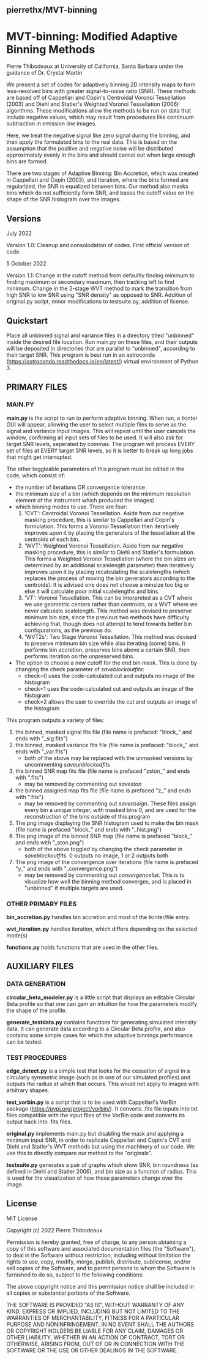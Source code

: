 ## pierrethx/MVT-binning
# MVT-binning: Modified Adaptive Binning Methods
Pierre Thibodeaux at University of California, Santa Barbara
under the guidance of Dr. Crystal Martin

We present a set of codes for adaptively binning 2D intensity maps to form less-resolved bins with greater signal-to-noise ratio (SNR). These methods are based off of Cappellari and Copin's Centroidal Voronoi Tessellation (2003) and Diehl and Statler's Weighted Voronoi Tessellation (2006) algorithms. These modifications allow the methods to be run on data that include negative values, which may result from procedures like continuum subtraction in emission line images.

Here, we treat the negative signal like zero signal during the binning, and then apply the formulated bins to the real data. This is based on the assumption that the positive and negative noise will be distributed approximately evenly in the bins and should cancel out when large enough bins are formed.

There are two stages of Adaptive Binning: Bin Accretion, which was created in Cappellari and Copin (2003), and Iteration, where the bins formed are regularized, the SNR is equalized between bins. Our method also masks bins which do not sufficiently form SNR, and bases the cutoff value on the shape of the SNR histogram over the images.

## Versions
July 2022

Version 1.0: Cleanup and consolodation of codes. First official version of code. 

5 October 2022

Version 1.1: Change in the cutoff method from defaultly finding minimum to finding maximum or secondary maximum, then tracking left to find minimum. Change in the 2-stage WVT method to mark the transition from high SNR to low SNR using "SNR density" as opposed to SNR. Addition of original.py script, minor modifications to testsuite.py, addition of license.

## Quickstart
Place all unbinned signal and variance files in a directory titled "unbinned" inside the desired file location. Run main.py on these files, and their outputs will be deposited in directories that are parallel to "unbinned", according to their target SNR. This program is best run in an astroconda (https://astroconda.readthedocs.io/en/latest/) virtual environment of Python 3.


## PRIMARY FILES

### MAIN.PY
**main.py** is the script to run to perform adaptive binning. When run, a tkinter GUI will appear, allowing the user to select multiple files to serve as the signal and variance input images. This will repeat until the user cancels the window, confirming all input sets of files to be used. It will also ask for target SNR levels, seperated by commas. The program will process EVERY set of files at EVERY target SNR levels, so it is better to break up long jobs that might get interrupted.

The other toggleable parameters of this program must be edited in the code, which consist of:
- the number of iterations OR convergence tolerance
- the minimum size of a bin (which depends on the minimum resolution element of the instrument which produced the images)
- which binning modes to use. There are four:
    1. 'CVT': Centroidal Voronoi Tessellation. Aside from our negative masking procedure, this is similar to Cappellari and Copin's formulation. This forms a Voronoi Tessellation then iteratively improves upon it by placing the generators of the tessellation at the centroids of each bin.
    2. 'WVT': Weighted Voronoi Tessellation. Aside from our negative masking procedure, this is similar to Diehl and Statler's formulation. This forms a Weighted Voronoi Tessellation (where the bin sizes are determined by an additional scalelength parameter) then iteratively improves upon it by placing recalculating the scalelengths (which replaces the process of moving the bin generators according to the centroids). It is advised one does not choose a minsize too big or else it will calculate poor initial scalelengths and bins.
    3. 'VT': Voronoi Tessellation. This can be interpreted as a CVT where we use geometric centers rather than centroids, or a WVT where we never calculate scalelength. This method was devised to preserve minimum bin size, since the previous two methods have difficulty achieving that, though does not attempt to tend towards better bin configurations, as the previous do. 
    4. 'WVT2s': Two Stage Voronoi Tessellation. This method was devised to preserve minimum bin size while also iterating (some) bins. It performs bin accretion, preserves bins above a certain SNR, then performs iteration on the unpreserved bins.
- The option to choose a new cutoff for the end bin mask. This is done by changing the check parameter of *saveblockoutfits*:
    - check=0 uses the code-calculated cut and outputs no image of the histogram
    - check=1 uses the code-calculated cut and outputs an image of the histogram
    - check=2 allows the user to override the cut and outputs an image of the histogram

This program outputs a variety of files:
1. the binned, masked signal fits file (file name is prefaced: "block_" and ends with "_sig.fits")
2. the binned, masked variance fits file (file name is prefaced: "block_" and ends with "_var.fits")
    - both of the above may be replaced with the unmasked versions by uncommenting *saveunblockedfits*
3. the binned SNR map fits file (file name is prefaced "zston_" and ends with ".fits")
    - may be removed by commenting out *saveston*
4. the binned assigned map fits file (file name is prefaced "z_" and ends with ".fits")
    - may be removed by commenting out *saveassign*. These files assign every bin a unique integer, with masked bins 0, and are used for the reconstruction of the bins outside of this program
5. The png image displaying the SNR histogram used to make the bin mask (file name is prefaced "block_" and ends with "_hist.png")
6. The png image of the binned SNR map (file name is prefaced "block_" and ends with "_ston.png")
    - both of the above toggled by changing the check parameter in *saveblockoutfits*. 0 outputs no image, 1 or 2 outputs both
7. The png image of the convergence over iterations (file name is prefaced "y_" and ends with "_convergence.png")
    - may be removed by commenting out *convergencelist*. This is to visualize how well the binning method converges, and is placed in "unbinned" if multiple targets are used.

### OTHER PRIMARY FILES
**bin_accretion.py** handles bin accretion and most of the tkinter/file entry.

**wvt_iteration.py** handles iteration, which differs depending on the selected mode(s)

**functions.py** holds functions that are used in the other files.

## AUXILIARY FILES
### DATA GENERATION
**circular_beta_modeler.py** is a little script that displays an editable Circular Beta profile so that one can gain an intuition for how the parameters modify the shape of the profile.

**generate_testdata.py** contains functions for generating simulated intensity data. It can generate data according to a Circular Beta profile, and also contains some simple cases for which the adaptive binnings performance can be tested.

### TEST PROCEDURES
**edge_detect.py** is a simple test that looks for the cessation of signal in a circularly symmetric image (such as in one of our simulated profiles) and outputs the radius at which that occurs. This would not apply to images with arbitrary shapes.

**test_vorbin.py** is a script that is to be used with Cappellari's VorBin package (https://pypi.org/project/vorbin/). It converts .fits file inputs into txt files compatible with the input files of the VorBin code and converts its output back into .fits files.

**original.py** implements main.py but disabling the mask and applying a minimum input SNR, in order to replicate Cappellari and Copin's CVT and Diehl and Statler's WVT methods but using the machinery of our code. We use this to directly compare our method to the "originals".

**testsuite.py** generates a pair of graphs which show SNR, bin roundness (as defined in Diehl and Statler 2006), and bin size as a function of radius. This is used for the visualization of how these parameters change over the image.

## License

MIT License

Copyright (c) 2022 Pierre Thibodeaux

Permission is hereby granted, free of charge, to any person obtaining a copy
of this software and associated documentation files (the "Software"), to deal
in the Software without restriction, including without limitation the rights
to use, copy, modify, merge, publish, distribute, sublicense, and/or sell
copies of the Software, and to permit persons to whom the Software is
furnished to do so, subject to the following conditions:

The above copyright notice and this permission notice shall be included in all
copies or substantial portions of the Software.

THE SOFTWARE IS PROVIDED "AS IS", WITHOUT WARRANTY OF ANY KIND, EXPRESS OR
IMPLIED, INCLUDING BUT NOT LIMITED TO THE WARRANTIES OF MERCHANTABILITY,
FITNESS FOR A PARTICULAR PURPOSE AND NONINFRINGEMENT. IN NO EVENT SHALL THE
AUTHORS OR COPYRIGHT HOLDERS BE LIABLE FOR ANY CLAIM, DAMAGES OR OTHER
LIABILITY, WHETHER IN AN ACTION OF CONTRACT, TORT OR OTHERWISE, ARISING FROM,
OUT OF OR IN CONNECTION WITH THE SOFTWARE OR THE USE OR OTHER DEALINGS IN THE
SOFTWARE.
